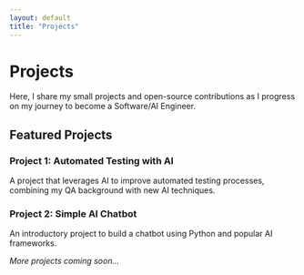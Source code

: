 ```yaml
---
layout: default
title: "Projects"
---
```


# Projects

Here, I share my small projects and open-source contributions as I progress on my journey to become a Software/AI Engineer.

## Featured Projects

### Project 1: Automated Testing with AI
A project that leverages AI to improve automated testing processes, combining my QA background with new AI techniques.

### Project 2: Simple AI Chatbot
An introductory project to build a chatbot using Python and popular AI frameworks.

*More projects coming soon...*
